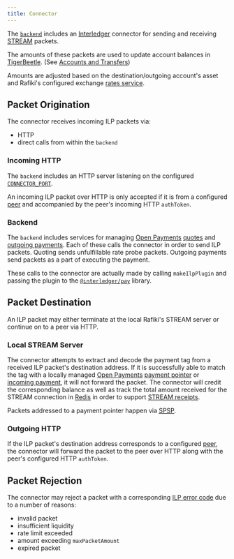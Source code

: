 ```yaml
---
title: Connector
---
```


The [`backend`](../../introduction/architecture.md#backend) includes an [Interledger](../../reference/glossary.md#interledger-protocol) connector for sending and receiving [STREAM](../../reference/glossary.md#stream) packets.

The amounts of these packets are used to update account balances in [TigerBeetle](../../reference/glossary.md#tigerbeetle). (See [Accounts and Transfers](../accounting/accounts-and-transfers.md))

Amounts are adjusted based on the destination/outgoing account's asset and Rafiki's configured exchange [rates service](../../integration/getting-started.md#exchange-rates).

## Packet Origination

The connector receives incoming ILP packets via:

- HTTP
- direct calls from within the `backend`

### Incoming HTTP

The `backend` includes an HTTP server listening on the configured [`CONNECTOR_PORT`](../../integration/deployment.md#backend).

An incoming ILP packet over HTTP is only accepted if it is from a configured [peer](./peering.md) and accompanied by the peer's incoming HTTP `authToken`.

### Backend

The `backend` includes services for managing [Open Payments](../../reference/glossary.md#open-payments) [quotes](https://docs.openpayments.guide/reference/create-quote) and [outgoing payments](https://docs.openpayments.guide/reference/create-outgoing-payment). Each of these calls the connector in order to send ILP packets. Quoting sends unfulfillable rate probe packets. Outgoing payments send packets as a part of executing the payment.

These calls to the connector are actually made by calling `makeIlpPlugin` and passing the plugin to the [`@interledger/pay`](https://github.com/interledgerjs/interledgerjs/tree/master/packages/pay) library.

## Packet Destination

An ILP packet may either terminate at the local Rafiki's STREAM server or continue on to a peer via HTTP.

### Local STREAM Server

The connector attempts to extract and decode the payment tag from a received ILP packet's destination address. If it is successfully able to match the tag with a locally managed [Open Payments](../../reference/glossary.md#open-payments) [payment pointer](../../reference/glossary.md#payment-pointer) or [incoming payment](https://docs.openpayments.guide/reference/create-incoming-payment), it will not forward the packet. The connector will credit the corresponding balance as well as track the total amount received for the STREAM connection in [Redis](../../introduction/architecture.md) in order to support [STREAM receipts](https://interledger.org/rfcs/0039-stream-receipts/).

Packets addressed to a payment pointer happen via [SPSP](../../reference/glossary.md#payment-pointer).

### Outgoing HTTP

If the ILP packet's destination address corresponds to a configured [peer](./peering.md), the connector will forward the packet to the peer over HTTP along with the peer's configured HTTP `authToken`.

## Packet Rejection

The connector may reject a packet with a corresponding [ILP error code](https://interledger.org/rfcs/0027-interledger-protocol-4/#error-codes) due to a number of reasons:

- invalid packet
- insufficient liquidity
- rate limit exceeded
- amount exceeding `maxPacketAmount`
- expired packet
